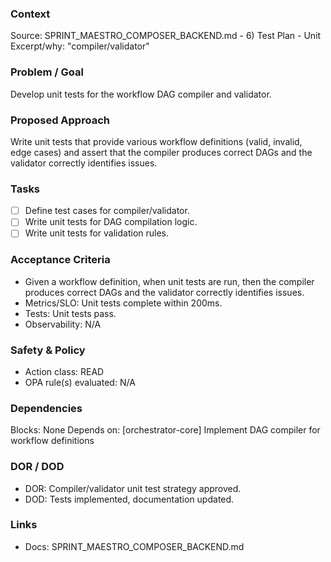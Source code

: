### Context
Source: SPRINT_MAESTRO_COMPOSER_BACKEND.md - 6) Test Plan - Unit
Excerpt/why: "compiler/validator"

### Problem / Goal
Develop unit tests for the workflow DAG compiler and validator.

### Proposed Approach
Write unit tests that provide various workflow definitions (valid, invalid, edge cases) and assert that the compiler produces correct DAGs and the validator correctly identifies issues.

### Tasks
- [ ] Define test cases for compiler/validator.
- [ ] Write unit tests for DAG compilation logic.
- [ ] Write unit tests for validation rules.

### Acceptance Criteria
- Given a workflow definition, when unit tests are run, then the compiler produces correct DAGs and the validator correctly identifies issues.
- Metrics/SLO: Unit tests complete within 200ms.
- Tests: Unit tests pass.
- Observability: N/A

### Safety & Policy
- Action class: READ
- OPA rule(s) evaluated: N/A

### Dependencies
Blocks: None
Depends on: [orchestrator-core] Implement DAG compiler for workflow definitions

### DOR / DOD
- DOR: Compiler/validator unit test strategy approved.
- DOD: Tests implemented, documentation updated.

### Links
- Docs: SPRINT_MAESTRO_COMPOSER_BACKEND.md
